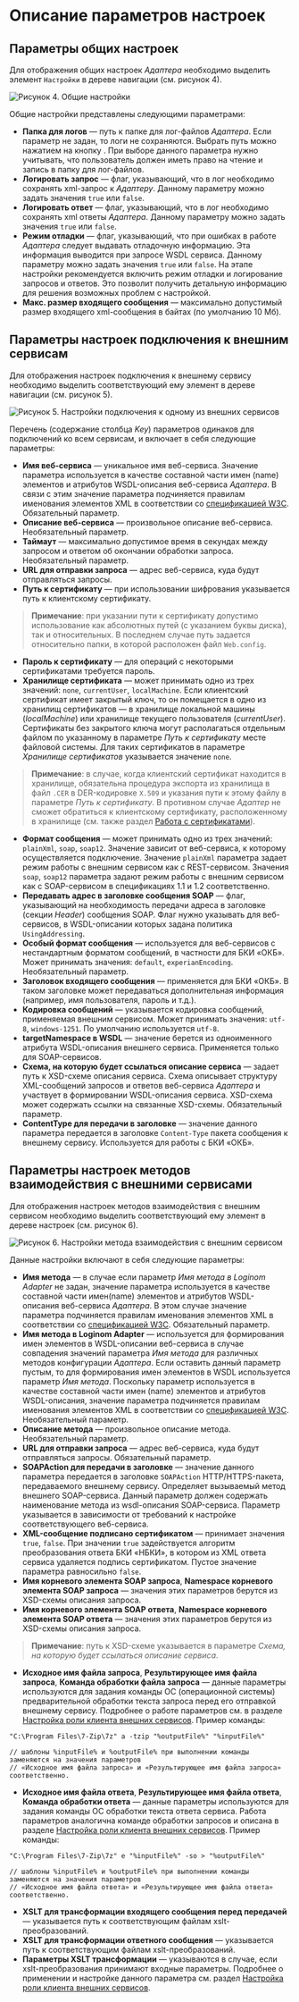 # Описание параметров настроек

## Параметры общих настроек

Для отображения общих настроек *Адаптера* необходимо выделить элемент `Настройки` в дереве навигации (см. рисунок 4).

![Рисунок 4. Общие настройки](./images/general_settings.png)

Общие настройки представлены следующими параметрами:

* **Папка для логов** — путь к папке для лог-файлов *Адаптера*. Если параметр не задан, то логи не сохраняются. Выбрать путь можно нажатием на кнопку . При выборе данного параметра нужно учитывать, что пользователь должен иметь право на чтение и запись в папку для лог-файлов.
* **Логировать запрос** — флаг, указывающий, что в лог необходимо сохранять xml-запрос к *Адаптеру*. Данному параметру можно задать значения `true` или `false`.
* **Логировать ответ** — флаг, указывающий, что в лог необходимо сохранять xml ответы *Адаптера*. Данному параметру можно задать значения `true` или `false`.
* **Режим отладки** — флаг, указывающий, что при ошибках в работе *Адаптера* следует выдавать отладочную информацию. Эта информация выводится при запросе WSDL сервиса. Данному параметру можно задать значения `true` или `false`. На этапе настройки рекомендуется включить режим отладки и логирование запросов и ответов. Это позволит получить детальную информацию для решения возможных проблем с настройкой.
* **Макс. размер входящего сообщения** — максимально допустимый размер входящего xml-сообщения в байтах (по умолчанию 10 Мб).

## Параметры настроек подключения к внешним сервисам

Для отображения настроек подключения к внешнему сервису необходимо выделить соответствующий ему элемент в дереве навигации (см. рисунок 5).

![Рисунок 5. Настройки подключения к одному из внешних сервисов](./images/connection_settings.png)

Перечень (содержание столбца *Key*) параметров одинаков для подключений ко всем сервисам, и включает в себя следующие параметры:

* **Имя веб-сервиса** — уникальное имя веб-сервиса. Значение параметра используется в качестве составной части имен (name) элементов и атрибутов WSDL-описания веб-сервиса *Адаптера*. В связи с этим значение параметра подчиняется правилам именования элементов XML в соответствии со [спецификацией W3C](https://www.w3.org/TR/2008/REC-xml-20081126/#NT-Name). Обязательный параметр.
* **Описание веб-сервиса** — произвольное описание веб-сервиса. Необязательный параметр.
* **Таймаут** — максимально допустимое время в секундах между запросом и ответом об окончании обработки запроса. Необязательный параметр.
* **URL для отправки запроса** — адрес веб-сервиса, куда будут отправляться запросы.
* **Путь к сертификату** — при использовании шифрования указывается путь к клиентскому сертификату.

> **Примечание**: при указании пути к сертификату допустимо использование как абсолютных путей (с указанием буквы диска), так и относительных. В последнем случае путь задается относительно папки, в которой расположен файл `Web.config`.

* **Пароль к сертификату** — для операций с некоторыми сертификатами требуется пароль.
* **Хранилище сертификата** — может принимать одно из трех значений: `none`, `currentUser`, `localMachine`. Если клиентский сертификат имеет закрытый ключ, то он помещается в одно из хранилищ сертификатов — в хранилище локальной машины (*localMachine*) или хранилище текущего пользователя (*currentUser*). Сертификаты без закрытого ключа могут располагаться отдельным файлом по указанному в параметре *Путь к сертификату* месте файловой системы. Для таких сертификатов в параметре *Хранилище сертификатов* указывается значение `none`.

> **Примечание**: в случае, когда клиентский сертификат находится в хранилище, обязательна процедура экспорта из хранилища в файл `.CER` в DER-кодировке `X.509` и указания пути к этому файлу в параметре *Путь к сертификату*. В противном случае *Адаптер* не сможет обратиться к клиентскому сертификату, расположенному в хранилище (см. также раздел [Работа с сертификатами](./work-with-certificates.md)).

* **Формат сообщения** — может принимать одно из трех значений: `plainXml`, `soap`, `soap12`. Значение зависит от веб-сервиса, к которому осуществляется подключение. Значение `plainXml` параметра задает режим работы с внешним сервисом как с REST-сервисом. Значения `soap`, `soap12` параметра задают режим работы с внешним сервисом как с SOAP-сервисом в спецификациях 1.1 и 1.2 соответственно.
* **Передавать адрес в заголовке сообщения SOAP** — флаг, указывающий на необходимость передачи адреса в заголовке (секции *Header*) сообщения SOAP. Флаг нужно указывать для веб-сервисов, в WSDL-описании которых задана политика `UsingAddressing`.
* **Особый формат сообщения** — используется для веб-сервисов с нестандартным форматом сообщений, в частности для БКИ «ОКБ». Может принимать значения: `default`, `experianEncoding`. Необязательный параметр.
* **Заголовок входящего сообщения** — применяется для БКИ «ОКБ». В таком заголовке может передаваться дополнительная информация (например, имя пользователя, пароль и т.д.).
* **Кодировка сообщений** — указывается кодировка сообщений, применяемая внешним сервисом. Может принимать значения: `utf-8`, `windows-1251`. По умолчанию используется `utf-8`.
* **targetNamespace в WSDL** — значение берется из одноименного атрибута WSDL-описания внешнего сервиса. Применяется только для SOAP-сервисов.
* **Схема, на которую будет ссылаться описание сервиса** — задает путь к XSD-схеме описания сервиса. Схема описывает структуру XML-сообщений запросов и ответов веб-сервиса *Адаптера* и участвует в формировании WSDL-описания сервиса. XSD-схема может содержать ссылки на связанные XSD-схемы. Обязательный параметр.
* **ContentType для передачи в заголовке** — значение данного параметра передается в заголовке `Content-Type` пакета сообщения к внешнему сервису. Используется для работы с БКИ «ОКБ».

## Параметры настроек методов взаимодействия с внешними сервисами

Для отображения настроек методов взаимодействия с внешним сервисом необходимо выделить соответствующий ему элемент в дереве настроек (см. рисунок 6).

![Рисунок 6. Настройки метода взаимодействия с внешним сервисом](./images/method-settings.png)

Данные настройки включают в себя следующие параметры:

* **Имя метода** — в случае если параметр *Имя метода в Loginom Adapter* не задан, значение параметра используется в качестве составной части имен(name) элементов и атрибутов WSDL-описания веб-сервиса *Адаптера*. В этом случае значение параметра подчиняется правилам именования элементов XML в соответствии со [спецификацией W3C](https://www.w3.org/TR/2008/REC-xml-20081126/#NT-Name). Обязательный параметр.
* **Имя метода в Loginom Adapter** — используется для формирования имен элементов в WSDL-описании веб-сервиса в случае совпадения значений параметра *Имя метода* для различных методов конфигурации *Адаптера*. Если оставить данный параметр пустым, то для формирования имен элементов в WSDL используется параметр *Имя метода*. Поскольку параметр используется в качестве составной части имен (name) элементов и атрибутов WSDL-описания, значение параметра подчиняется правилам именования элементов XML в соответствии со [спецификацией W3C](https://www.w3.org/TR/2008/REC-xml-20081126/#NT-Name). Необязательный параметр.
* **Описание метода** — произвольное описание метода. Необязательный параметр.
* **URL для отправки запроса** — адрес веб-сервиса, куда будут отправляться запросы. Обязательный параметр.
* **SOAPAction для передачи в заголовке** — значение данного параметра передается в заголовке `SOAPAction` HTTP/HTTPS-пакета, передаваемого внешнему сервису. Определяет вызываемый метод внешнего SOAP-сервиса. Данный параметр должен содержать наименование метода из wsdl-описания SOAP-сервиса. Параметр указывается в зависимости от требований к настройке соответствующего веб-сервиса.
* **XML-сообщение подписано сертификатом** — принимает значения `true`, `false`. При значении `true` задействуется алгоритм преобразования ответа БКИ «НБКИ», в котором из XML ответа сервиса удаляется подпись сертификатом. Пустое значение параметра равносильно `false`.
* **Имя корневого элемента SOAP запроса**, **Namespace корневого элемента SOAP запроса** — значения этих параметров берутся из XSD-схемы описания запроса.
* **Имя корневого элемента SOAP ответа**, **Namespace корневого элемента SOAP ответа** — значения этих параметров берутся из XSD-схемы описания запроса.

> **Примечание**: путь к XSD-схеме указывается в параметре *Схема, на которую будет ссылаться описание сервиса*.

* **Исходное имя файла запроса**, **Результирующее имя файла запроса**, **Команда обработки файла запроса** — данные параметры используются для задания команды ОС (операционной системы) предварительной обработки текста запроса перед его отправкой внешнему сервису. Подробнее о работе параметров см. в разделе [Настройка роли клиента внешних сервисов](./tuning-principles.md#nastroyka-roli-klienta-vneshnikh-servisov). Пример команды:

```
"C:\Program Files\7-Zip\7z" a -tzip "%outputFile%" "%inputFile%"

// шаблоны %inputFile% и %outputFile% при выполнении команды заменяются на значения параметров
// «Исходное имя файла запроса» и «Результирующее имя файла запроса» соответственно.
```

* **Исходное имя файла ответа**, **Результирующее имя файла ответа**, **Команда обработки ответа** — данные параметры используются для задания команды ОС обработки текста ответа сервиса. Работа параметров аналогична команде обработки запросов и описана в разделе [Настройка роли клиента внешних сервисов](./tuning-principles.md#nastroyka-roli-klienta-vneshnikh-servisov). Пример команды:

```
"C:\Program Files\7-Zip\7z" e "%inputFile%" -so > "%outputFile%"

// шаблоны %inputFile% и %outputFile% при выполнении команды заменяются на значения параметров
// «Исходное имя файла ответа» и «Результирующее имя файла ответа» соответственно.
```

* **XSLT для трансформации входящего сообщения перед передачей** — указывается путь к соответствующим файлам xslt-преобразований.
* **XSLT для трансформации ответного сообщения** — указывается путь к соответствующим файлам xslt-преобразований.
* **Параметры XSLT трансформации** — указываются в случае, если xslt-преобразования принимают входные параметры. Подробнее о применении и настройке данного параметра см. раздел [Настройка роли клиента внешних сервисов](./tuning-principles.md#nastroyka-roli-klienta-vneshnikh-servisov).
